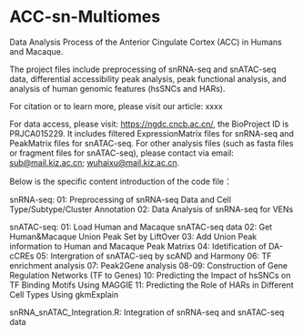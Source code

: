 # ACC-sn-Multiomes
Data Analysis Process of the Anterior Cingulate Cortex (ACC) in Humans and Macaque.

The project files include preprocessing of snRNA-seq and snATAC-seq data, differential accessibility peak analysis, peak functional analysis, and analysis of human genomic features (hsSNCs and HARs).

For citation or to learn more, please visit our article: xxxx

For data access, please visit: https://ngdc.cncb.ac.cn/, the BioProject ID is PRJCA015229. It includes filtered ExpressionMatrix files for snRNA-seq and PeakMatrix files for snATAC-seq. For other analysis files (such as fasta files or fragment files for snATAC-seq), please contact via email: sub@mail.kiz.ac.cn; wuhaixu@mail.kiz.ac.cn.

Below is the specific content introduction of the code file：

snRNA-seq:
  01: Preprocessing of snRNA-seq Data and Cell Type/Subtype/Cluster Annotation
  02: Data Analysis of snRNA-seq for VENs

snATAC-seq:
  01: Load Human and Macaque snATAC-seq data
  02: Get Human&Macaque Union Peak Set by LiftOver
  03: Add Union Peak information to Human and Macaque Peak Matrixs
  04: Idetification of DA-cCREs
  05: Intergration of snATAC-seq by scAND and Harmony
  06: TF enrichment analysis
  07: Peak2Gene analysis
  08-09: Construction of Gene Regulation Networks (TF to Genes)
  10: Predicting the Impact of hsSNCs on TF Binding Motifs Using MAGGIE
  11: Predicting the Role of HARs in Different Cell Types Using gkmExplain

snRNA_snATAC_Integration.R:  Integration of snRNA-seq and snATAC-seq data
